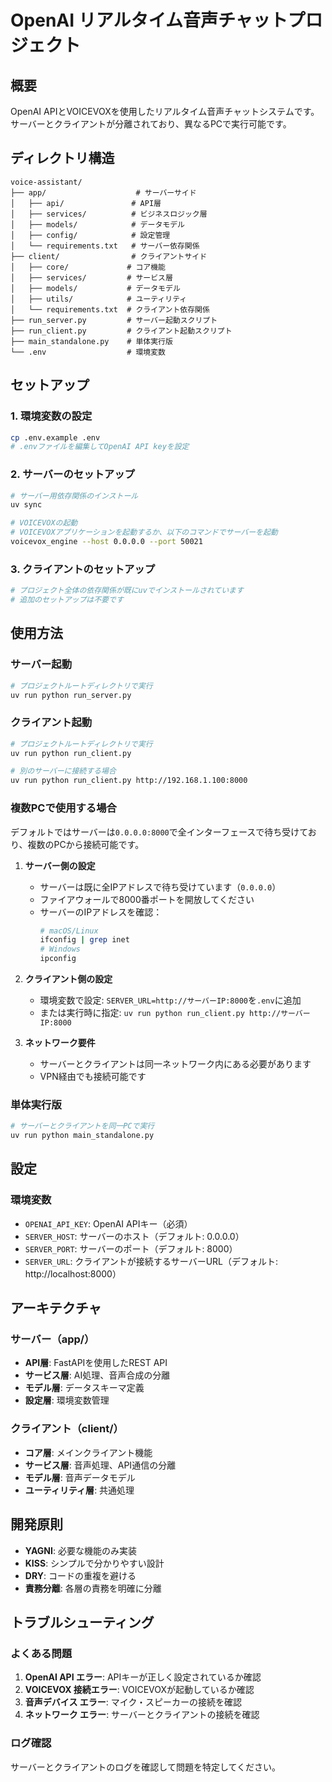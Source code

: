 # OpenAI リアルタイム音声チャットプロジェクト

## 概要
OpenAI APIとVOICEVOXを使用したリアルタイム音声チャットシステムです。
サーバーとクライアントが分離されており、異なるPCで実行可能です。

## ディレクトリ構造
```
voice-assistant/
├── app/                    # サーバーサイド
│   ├── api/               # API層
│   ├── services/          # ビジネスロジック層
│   ├── models/            # データモデル
│   ├── config/            # 設定管理
│   └── requirements.txt   # サーバー依存関係
├── client/                # クライアントサイド
│   ├── core/             # コア機能
│   ├── services/         # サービス層
│   ├── models/           # データモデル
│   ├── utils/            # ユーティリティ
│   └── requirements.txt  # クライアント依存関係
├── run_server.py         # サーバー起動スクリプト
├── run_client.py         # クライアント起動スクリプト
├── main_standalone.py    # 単体実行版
└── .env                  # 環境変数
```

## セットアップ

### 1. 環境変数の設定
```bash
cp .env.example .env
# .envファイルを編集してOpenAI API keyを設定
```

### 2. サーバーのセットアップ
```bash
# サーバー用依存関係のインストール
uv sync

# VOICEVOXの起動
# VOICEVOXアプリケーションを起動するか、以下のコマンドでサーバーを起動
voicevox_engine --host 0.0.0.0 --port 50021
```

### 3. クライアントのセットアップ
```bash
# プロジェクト全体の依存関係が既にuvでインストールされています
# 追加のセットアップは不要です
```

## 使用方法

### サーバー起動
```bash
# プロジェクトルートディレクトリで実行
uv run python run_server.py
```

### クライアント起動
```bash
# プロジェクトルートディレクトリで実行
uv run python run_client.py

# 別のサーバーに接続する場合
uv run python run_client.py http://192.168.1.100:8000
```

### 複数PCで使用する場合
デフォルトではサーバーは`0.0.0.0:8000`で全インターフェースで待ち受けており、複数のPCから接続可能です。

1. **サーバー側の設定**
   - サーバーは既に全IPアドレスで待ち受けています（`0.0.0.0`）
   - ファイアウォールで8000番ポートを開放してください
   - サーバーのIPアドレスを確認：
     ```bash
     # macOS/Linux
     ifconfig | grep inet
     # Windows
     ipconfig
     ```

2. **クライアント側の設定**
   - 環境変数で設定: `SERVER_URL=http://サーバーIP:8000`を`.env`に追加
   - または実行時に指定: `uv run python run_client.py http://サーバーIP:8000`

3. **ネットワーク要件**
   - サーバーとクライアントは同一ネットワーク内にある必要があります
   - VPN経由でも接続可能です

### 単体実行版
```bash
# サーバーとクライアントを同一PCで実行
uv run python main_standalone.py
```

## 設定

### 環境変数
- `OPENAI_API_KEY`: OpenAI APIキー（必須）
- `SERVER_HOST`: サーバーのホスト（デフォルト: 0.0.0.0）
- `SERVER_PORT`: サーバーのポート（デフォルト: 8000）
- `SERVER_URL`: クライアントが接続するサーバーURL（デフォルト: http://localhost:8000）

## アーキテクチャ

### サーバー（app/）
- **API層**: FastAPIを使用したREST API
- **サービス層**: AI処理、音声合成の分離
- **モデル層**: データスキーマ定義
- **設定層**: 環境変数管理

### クライアント（client/）
- **コア層**: メインクライアント機能
- **サービス層**: 音声処理、API通信の分離
- **モデル層**: 音声データモデル
- **ユーティリティ層**: 共通処理

## 開発原則
- **YAGNI**: 必要な機能のみ実装
- **KISS**: シンプルで分かりやすい設計
- **DRY**: コードの重複を避ける
- **責務分離**: 各層の責務を明確に分離

## トラブルシューティング

### よくある問題
1. **OpenAI API エラー**: APIキーが正しく設定されているか確認
2. **VOICEVOX 接続エラー**: VOICEVOXが起動しているか確認
3. **音声デバイス エラー**: マイク・スピーカーの接続を確認
4. **ネットワーク エラー**: サーバーとクライアントの接続を確認

### ログ確認
サーバーとクライアントのログを確認して問題を特定してください。